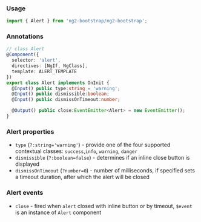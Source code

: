 ### Usage
```typescript
import { Alert } from 'ng2-bootstrap/ng2-bootstrap';
```

### Annotations
```typescript
// class Alert
@Component({
  selector: 'alert',
  directives: [NgIf, NgClass],
  template: ALERT_TEMPLATE
})
export class Alert implements OnInit {
  @Input() public type:string = 'warning';
  @Input() public dismissible:boolean;
  @Input() public dismissOnTimeout:number;

  @Output() public close:EventEmitter<Alert> = new EventEmitter();
}
```

### Alert properties
- `type` (`?:string='warning'`) - provide one of the four supported contextual classes:
`success`,`info`, `warning`, `danger`
- `dismissible` (`?:boolean=false`) - determines if an inline close button is displayed
- `dismissOnTimeout` (`?number=0`) - number of milliseconds, if specified sets a timeout duration, after which the alert will be closed

### Alert events
- `close` - fired when `alert` closed with inline button or by timeout, `$event` is an instance of `Alert` component
